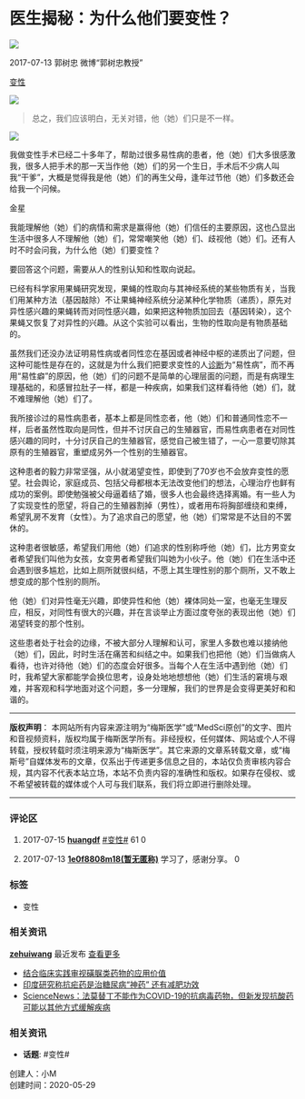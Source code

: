 # 医生揭秘：为什么他们要变性？

![](https://img.medsci.cn/webeditor/uploadfile/201707/20170713144528945.jpg)

2017-07-13 郭树忠 微博“郭树忠教授”

[变性](https://www.medsci.cn/search?q=变性)

![](https://cdnapi.center.medsci.cn/medsci/head/2017/12/25/1e747f2d6cd0aa12909188d5d28b97d6.jpg)

> 总之，我们应该明白，无关对错，他（她）们只是不一样。

![](https://img.medsci.cn/20250226/1740563131678_8538692.png)

我做变性手术已经二十多年了，帮助过很多易性病的患者，他（她）们大多很感激我，很多人把手术的那一天当作他（她）们的另一个生日，手术后不少病人叫我“干爹”，大概是觉得我是他（她）们的再生父母，逢年过节他（她）们多数还会给我一个问候。

金星

我能理解他（她）们的病情和需求是赢得他（她）们信任的主要原因，这也凸显出生活中很多人不理解他（她）们，常常嘲笑他（她）们、歧视他（她）们。还有人时不时会问我，为什么他（她）们要变性？

要回答这个问题，需要从人的性别认知和性取向说起。

已经有科学家用果蝇研究发现，果蝇的性取向与其神经系统的某些物质有关，当我们用某种方法（基因敲除）不让果蝇神经系统分泌某种化学物质（递质），原先对异性感兴趣的果蝇转而对同性感兴趣，如果把这种物质加回去（基因转染），这个果蝇又恢复了对异性的兴趣。从这个实验可以看出，生物的性取向是有物质基础的。

虽然我们还没办法证明易性病或者同性恋在基因或者神经中枢的递质出了问题，但这种可能性是存在的，这就是为什么我们把要求变性的人[诊断](https://www.medsci.cn/guideline/list.do?q=%E8%AF%8A%E6%96%AD)为“易性病”，而不再用“易性癖”的原因，他（她）们的问题不是简单的心理层面的问题，而是有病理生理基础的，和感冒拉肚子一样，都是一种疾病，如果我们这样看待他（她）们，就不难理解他（她）们了。

我所接诊过的易性病患者，基本上都是同性恋者，他（她）们和普通同性恋不一样，后者虽然性取向是同性，但并不讨厌自己的生殖器官，而易性病患者在对同性感兴趣的同时，十分讨厌自己的生殖器官，感觉自己被生错了，一心一意要切除其原有的生殖器官，重塑成另外一个性别的生殖器官。

这种患者的毅力非常坚强，从小就渴望变性，即使到了70岁也不会放弃变性的愿望。社会舆论，家庭成员、包括父母都根本无法改变他们的想法，心理治疗也鲜有成功的案例。即使勉强被父母逼着结了婚，很多人也会最终选择离婚。有一些人为了实现变性的愿望，将自己的生殖器割掉（男性），或者用布将胸部缠绕和束缚，希望乳房不发育（女性）。为了追求自己的愿望，他（她）们常常是不达目的不罢休的。

这种患者很敏感，希望我们用他（她）们追求的性别称呼他（她）们，比方男变女者希望我们叫他为女孩，女变男者希望我们叫她为小伙子。他（她）们在生活中还会遇到很多尴尬，比如上厕所就很纠结，不愿上其生理性别的那个厕所，又不敢上想变成的那个性别的厕所。

他（她）们对异性毫无兴趣，即使异性和他（她）裸体同处一室，也毫无生理反应，相反，对同性有很大的兴趣，并在言谈举止方面过度夸张的表现出他（她）们渴望转变的那个性别。

这些患者处于社会的边缘，不被大部分人理解和认可，家里人多数也难以接纳他（她）们，因此，时时生活在痛苦和纠结之中。如果我们也把他（她）们当做病人看待，也许对待他（她）们的态度会好很多。当每个人在生活中遇到他（她）们时，我希望大家都能学会换位思考，设身处地地想想他（她）们生活的窘境与艰难，并客观和科学地面对这个问题，多一分理解，我们的世界是会变得更美好和和谐的。

---

**版权声明**： 本网站所有内容来源注明为“梅斯医学”或“MedSci原创”的文字、图片和音视频资料，版权均属于梅斯医学所有。非经授权，任何媒体、网站或个人不得转载，授权转载时须注明来源为“梅斯医学”。其它来源的文章系转载文章，或“梅斯号”自媒体发布的文章，仅系出于传递更多信息之目的，本站仅负责审核内容合规，其内容不代表本站立场，本站不负责内容的准确性和版权。如果存在侵权、或不希望被转载的媒体或个人可与我们联系，我们将立即进行删除处理。

---

### 评论区

1. 2017-07-15 **[huangdf](https://www.medsci.cn/user/feeds?uid=f69f6545041)** 
   [#变性#](https://www.medsci.cn/topic/show?id=7d27381288e) 61 0

2. 2017-07-13 **[1e0f8808m18(暂无匿称)](https://www.medsci.cn/user/feeds?uid=60791943465)** 
   学习了，感谢分享。 0

### 标签
- 变性

### 相关资讯
**[zehuiwang](https://www.medsci.cn/user/feeds?uid=41712232022)**
最近发布 [查看更多](../user/feeds?uid=41712232022)

- [结合临床实践审视磺脲类药物的应用价值](/article/show_article.do?id=8c1f12258855)
- [印度研究称抗疟药是治糖尿病“神药” 还有减肥功效](/article/show_article.do?id=a78516549198)
- [ScienceNews：法莫替丁不能作为COVID-19的抗病毒药物，但新发现抗酸药可能以其他方式缓解疾病](/article/show_article.do?id=e7ca1993861d)

### 相关资讯
- **话题**: #变性#
  
创建人：小M  
创建时间：2020-05-29
